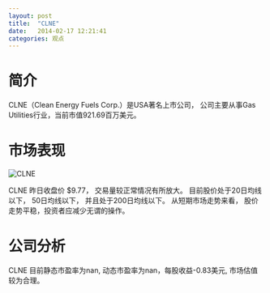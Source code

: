 ```yaml
---
layout: post
title:  "CLNE"
date:   2014-02-17 12:21:41
categories: 观点
---
```


# 简介
CLNE（Clean Energy Fuels Corp.）是USA著名上市公司，
公司主要从事Gas Utilities行业，当前市值921.69百万美元。

# 市场表现

![CLNE](http://finviz.com/chart.ashx?t=CLNE&ty=c&ta=1&p=d&s=l)

CLNE 昨日收盘价 $9.77，
交易量较正常情况有所放大。
目前股价处于20日均线以下，
50日均线以下，
并且处于200日均线以下。
从短期市场走势来看，
股价走势平稳，投资者应减少无谓的操作。

# 公司分析
CLNE 目前静态市盈率为nan, 动态市盈率为nan，每股收益-0.83美元,
市场估值较为合理。
